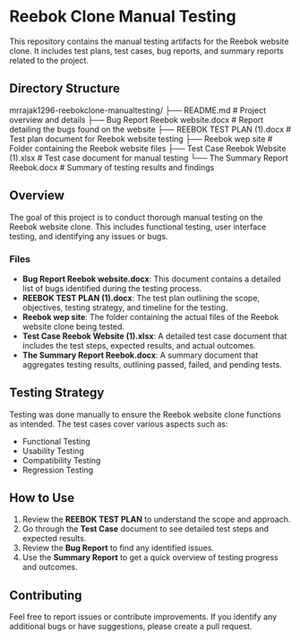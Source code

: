 # Reebok Clone Manual Testing

This repository contains the manual testing artifacts for the Reebok website clone. It includes test plans, test cases, bug reports, and summary reports related to the project.

## Directory Structure

mrrajak1296-reebokclone-manualtesting/ ├── README.md # Project overview and details ├── Bug Report Reebok website.docx # Report detailing the bugs found on the website ├── REEBOK TEST PLAN (1).docx # Test plan document for Reebok website testing ├── Reebok wep site # Folder containing the Reebok website files ├── Test Case Reebok Website (1).xlsx # Test case document for manual testing └── The Summary Report Reebok.docx # Summary of testing results and findings

## Overview

The goal of this project is to conduct thorough manual testing on the Reebok website clone. This includes functional testing, user interface testing, and identifying any issues or bugs.

### Files

- **Bug Report Reebok website.docx**: This document contains a detailed list of bugs identified during the testing process.
- **REEBOK TEST PLAN (1).docx**: The test plan outlining the scope, objectives, testing strategy, and timeline for the testing.
- **Reebok wep site**: The folder containing the actual files of the Reebok website clone being tested.
- **Test Case Reebok Website (1).xlsx**: A detailed test case document that includes the test steps, expected results, and actual outcomes.
- **The Summary Report Reebok.docx**: A summary document that aggregates testing results, outlining passed, failed, and pending tests.

## Testing Strategy

Testing was done manually to ensure the Reebok website clone functions as intended. The test cases cover various aspects such as:
- Functional Testing
- Usability Testing
- Compatibility Testing
- Regression Testing

## How to Use

1. Review the **REEBOK TEST PLAN** to understand the scope and approach.
2. Go through the **Test Case** document to see detailed test steps and expected results.
3. Review the **Bug Report** to find any identified issues.
4. Use the **Summary Report** to get a quick overview of testing progress and outcomes.

## Contributing

Feel free to report issues or contribute improvements. If you identify any additional bugs or have suggestions, please create a pull request.

